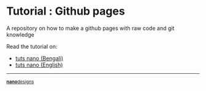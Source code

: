 # Tutorial : Github pages
A repository on how to make a github pages with raw code and git knowledge

Read the tutorial on:

- [tuts nano (Bengali)](http://tuts.nanodesignsbd.com/hosting-github-static-pages)
- [tuts nano (English)](http://tuts.nanodesignsbd.com/en/hosting-github-static-pages)

----
<sup>[**nano**designs](http://nanodesignsbd.com?ref=tutsnanoghpages)<sup>
